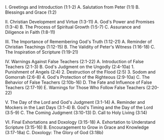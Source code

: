I. Greetings and Introduction (1:1-2)
   A. Salutation from Peter (1:1)
   B. Blessings and Grace (1:2)

II. Christian Development and Virtue (1:3-11)
   A. God's Power and Promises (1:3-4)
   B. The Process of Spiritual Growth (1:5-7)
   C. Assurance and Diligence in Faith (1:8-11)

III. The Importance of Remembering God's Truth (1:12-21)
   A. Reminder of Christian Teachings (1:12-15)
   B. The Validity of Peter's Witness (1:16-18)
   C. The Inspiration of Scripture (1:19-21)

IV. Warnings Against False Teachers (2:1-22)
   A. Introduction of False Teachers (2:1-3)
   B. God's Judgment on the Ungodly (2:4-10a)
       1. Punishment of Angels (2:4)
       2. Destruction of the Flood (2:5)
       3. Sodom and Gomorrah (2:6-8)
       4. God's Protection of the Righteous (2:9-10a)
   C. The Behavior of False Teachers (2:10b-16)
   D. The Fate and Influence of False Teachers (2:17-19)
   E. Warnings for Those Who Follow False Teachers (2:20-22)

V. The Day of the Lord and God's Judgment (3:1-14)
   A. Reminder and Mockers in the Last Days (3:1-4)
   B. God's Timing and the Day of the Lord (3:5-9)
   C. The Coming Judgment (3:10-13)
   D. Call to Holy Living (3:14)

VI. Final Exhortations and Doxology (3:15-18)
   A. Exhortation to Understand Scripture (3:15-16)
   B. Encouragement to Grow in Grace and Knowledge (3:17-18a)
   C. Doxology: The Glory of God (3:18b)